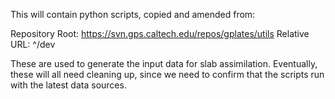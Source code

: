 This will contain python scripts, copied and amended from:

Repository Root: https://svn.gps.caltech.edu/repos/gplates/utils
Relative URL: ^/dev

These are used to generate the input data for slab assimilation.  Eventually, these will all need cleaning up, since we need to confirm that the scripts run with the latest data sources.
